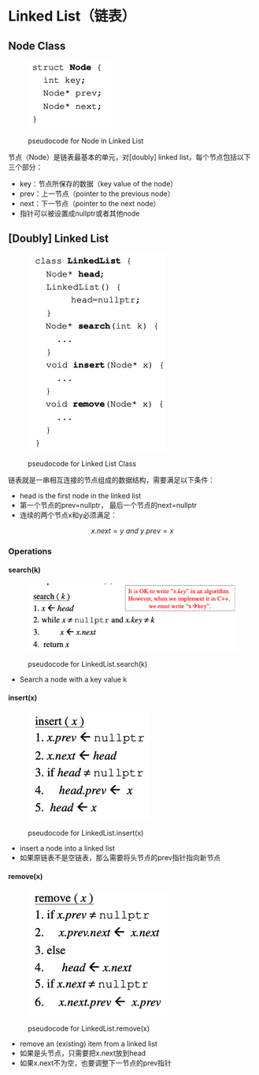 # Linked List（链表）

## Node Class

<figure><img src="../../../.gitbook/assets/image (155).png" alt=""><figcaption><p>pseudocode for Node in Linked List</p></figcaption></figure>

节点（Node）是链表最基本的单元，对\[doubly] linked list，每个节点包括以下三个部分：

* key：节点所保存的数据（key value of the node）
* prev：上一节点（pointer to the previous node）
* next：下一节点（pointer to the next node）
* 指针可以被设置成nullptr或者其他node

## \[Doubly] Linked List

<figure><img src="../../../.gitbook/assets/image (156).png" alt=""><figcaption><p>pseudocode for Linked List Class</p></figcaption></figure>

链表就是一串相互连接的节点组成的数据结构，需要满足以下条件：

* head is the first node in the linked list
* 第一个节点的prev=nullptr， 最后一个节点的next=nullptr
* 连续的两个节点x和y必须满足：

$$
x.next=y\ and \ y.prev=x
$$

### Operations

#### search(k)

<figure><img src="../../../.gitbook/assets/image (1) (1) (1) (1) (1) (1) (1) (1) (1).png" alt=""><figcaption><p>pseudocode for LinkedList.search(k)</p></figcaption></figure>

* Search a node with a key value k

#### insert(x)

<figure><img src="../../../.gitbook/assets/image (2) (1) (1) (1) (1) (1) (1) (1) (1).png" alt=""><figcaption><p>pseudocode for LinkedList.insert(x)</p></figcaption></figure>

* insert a node into a linked list
* 如果原链表不是空链表，那么需要将头节点的prev指针指向新节点

#### remove(x)

<figure><img src="../../../.gitbook/assets/image (3) (1) (1) (1) (1) (1) (1).png" alt=""><figcaption><p>pseudocode for LinkedList.remove(x)</p></figcaption></figure>

* remove an (existing) item from a linked list
* 如果是头节点，只需要把x.next放到head
* 如果x.next不为空，也要调整下一节点的prev指针
